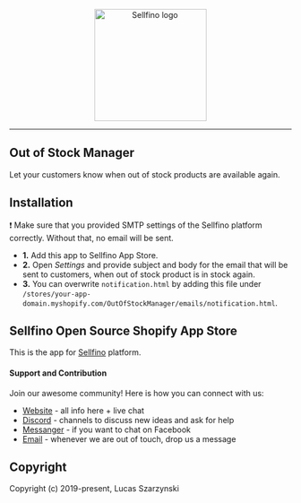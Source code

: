 <p align="center"><a href="https://www.sellfino.com" target="_blank" rel="noopener noreferrer"><img width="200" src="https://www.sellfino.com/images/logo.png" alt="Sellfino logo"></a></p>

---

## Out of Stock Manager
Let your customers know when out of stock products are available again.

## Installation
:exclamation: Make sure that you provided SMTP settings of the Sellfino platform correctly. Without that, no email will be sent.

- **1.** Add this app to Sellfino App Store.
- **2.** Open *Settings* and provide subject and body for the email that will be sent to customers, when out of stock product is in stock again.
- **3.** You can overwrite `notification.html` by adding this file under `/stores/your-app-domain.myshopify.com/OutOfStockManager/emails/notification.html`.

## Sellfino Open Source Shopify App Store
This is the app for [Sellfino](https://github.com/sellfino/sellfino) platform.

#### Support and Contribution

Join our awesome community! Here is how you can connect with us:
- [Website](https://www.sellfino.com) - all info here + live chat
- [Discord](https://discordapp.com/invite/wrFnzZ3) - channels to discuss new ideas and ask for help
- [Messanger](https://m.me/104484064333760) - if you want to chat on Facebook
- [Email](mailto:contact@sellfino.com) - whenever we are out of touch, drop us a message


## Copyright
Copyright (c) 2019-present, Lucas Szarzynski
